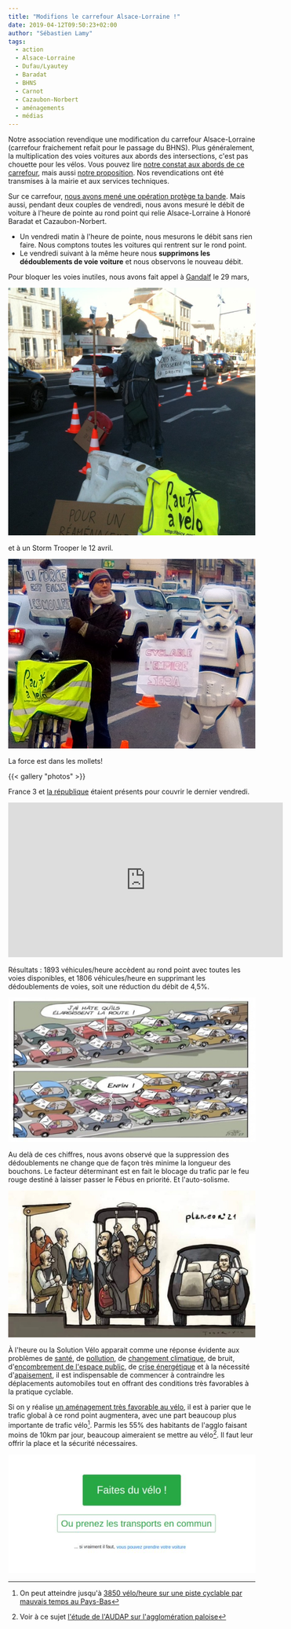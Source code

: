```yaml
---
title: "Modifions le carrefour Alsace-Lorraine !"
date: 2019-04-12T09:50:23+02:00
author: "Sébastien Lamy"
tags:
  - action
  - Alsace-Lorraine
  - Dufau/Lyautey
  - Baradat
  - BHNS
  - Carnot
  - Cazaubon-Norbert
  - aménagements
  - médias
---
```


Notre association revendique une modification du carrefour Alsace-Lorraine 
(carrefour fraichement refait pour le passage du BHNS). Plus généralement, la 
multiplication des voies voitures aux abords des intersections, c'est pas chouette 
pour les vélos. Vous pouvez lire [notre constat aux abords de ce carrefour], 
mais aussi [notre proposition]. Nos revendications ont été transmises à la 
mairie et aux services techniques.


Sur ce carrefour, [nous avons mené une opération protège ta bande]. Mais aussi,
pendant deux couples de vendredi, nous avons mesuré le débit de voiture à 
l'heure de pointe au rond point qui relie Alsace-Lorraine à Honoré Baradat et 
Cazaubon-Norbert.

* Un vendredi matin à l'heure de pointe, nous mesurons le débit sans rien faire.
Nous comptons toutes les voitures qui rentrent sur le rond point.
* Le vendredi suivant à la même heure nous **supprimons les dédoublements de voie 
voiture** et nous observons le nouveau débit.

Pour bloquer les voies inutiles, nous avons fait appel à [Gandalf] le 29 mars, 

![](gandalf.jpg)


et à un Storm Trooper le 12 avril.

![](storm-trooper.jpg)

La force est dans les mollets!

{{< gallery "photos" >}}

France 3 et [la république] étaient présents pour couvrir le dernier vendredi.

<iframe width="560" height="315" sandbox="allow-same-origin allow-scripts" src="https://tubee.fr/videos/embed/4eb0d2df-04a0-484e-8384-f90459efc352" frameborder="0" allowfullscreen></iframe>

Résultats : 1893 véhicules/heure accèdent au rond point avec
toutes les voies disponibles, et 1806 véhicules/heure en supprimant les
dédoublements de voies, soit une réduction du débit de 4,5%.

![](manif-bagnole.jpg)

Au delà de ces chiffres, nous avons observé que la suppression des dédoublements
ne change que de façon très minime la longueur des bouchons. Le facteur 
déterminant est en fait le blocage du trafic par le feu rouge destiné à laisser 
passer le Fébus en priorité. Et l'auto-solisme.

![](auto-solisme.jpg)

À l'heure ou la Solution Vélo apparait comme une réponse 
évidente aux problèmes de [santé], de [pollution], de [changement climatique],
de bruit, d'[encombrement de l'espace public], de [crise énergétique] et à la 
nécessité d'[apaisement], il est indispensable de commencer à contraindre les 
déplacements automobiles tout en offrant des conditions très favorables à la 
pratique cyclable.

Si on y réalise [un aménagement très favorable au vélo][notre proposition], il est à parier que le 
trafic global à ce rond point augmentera, avec une part beaucoup plus 
importante de trafic vélo[^1]. Parmis les 55% des habitants de l'agglo
faisant moins de 10km par jour, beaucoup aimeraient se mettre au vélo[^2]. Il 
faut leur offrir la place et la sécurité nécessaires.

![](interface-urbaine.jpg)

[^1]: On peut atteindre jusqu'à [3850 vélo/heure sur une piste cyclable par mauvais temps au Pays-Bas](http://carfree.fr/index.php/2017/06/08/la-piste-cyclable-la-plus-frequentee-des-pays-bas/)
[^2]: Voir à ce sujet [l'étude de l'AUDAP sur l'agglomération paloise](http://www.audap.org/?Publications_et_Ressources-Etudes-Etudes_en_detail&etudes=comment_voyez_vous_la_marche_le_velo_et_le_bus_dans_l_agglo_paloise)


[notre constat aux abords de ce carrefour]: /blog/2019/alsace-lorraine-la-debacle-velo/
[notre proposition]: /blog/2019/reconquerir-alsace-lorraine-a-velo/
[nous avons mené une opération protège ta bande]: /blog/2019/protege-ta-bande/
[Gandalf]: https://www.youtube.com/watch?v=Ygnez_odlNg
[pollution]:https://www.lemonde.fr/planete/article/2019/03/12/la-pollution-de-l-air-tue-deux-fois-plus-que-prevu_5435029_3244.html
[santé]: http://carfree.fr/index.php/2018/06/26/deplacements-quotidiens-le-velo-bien-meilleur-pour-la-sante/
[crise énergétique]: http://petrole.blog.lemonde.fr/2019/02/04/pic-petrolier-probable-dici-a-2025-selon-lagence-internationale-de-lenergie/
[encombrement de l'espace public]: https://cdn3.lebonbon.fr/wp-content/uploads/2015/10/villesansvoiture-simon.gif
[changement climatique]: https://reseauactionclimat.org/thematiques/transports/
[apaisement]: Arpad-ter-Szeged-Hongrie.jpg
[la république]: http://www.larepubliquedespyrenees.fr/2019/04/12/boulevard-alsace-lorraine-pau-a-velo-demande-plus-de-securite,2540581.php
